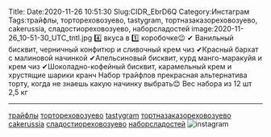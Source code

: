 Title:
Date:2020-11-26 10:51:30
Slug:CIDR_EbrD6Q
Category:Инстаграм
Tags:трайфлы, тортореховозуево, tastygram, тортназаказореховозуево, cakerussia, сладостиореховозуево, наборсладостей
image:2020-11-26_10-51-30_UTC_tntl.jpg
4️⃣ вкуса в 1️⃣ коробочке😉
✔ Ванильный бисквит, черничный конфитюр и сливочный крем чиз 
✔Красный бархат с малиновой начинкой 
✔Апельсиновый бисквит,  курд манго-маракуйя и крем чиз
✔Шоколадно-кофейный бисквит, карамельный крем и хрустящие шарики кранч 
Набор трайфлов прекрасная альтернатива торту, когда не знаешь какую начинку выбрать😊
Вес набора из 12 шт 2,5 кг
__________________________
[трайфлы]({tag}трайфлы) [тортореховозуево]({tag}тортореховозуево) [tastygram]({tag}tastygram) [тортназаказореховозуево]({tag}тортназаказореховозуево) [cakerussia]({tag}cakerussia) [сладостиореховозуево]({tag}сладостиореховозуево) 
[наборсладостей]({tag}наборсладостей)
![instagram]({attach}images/2020-11-26_10-51-30_UTC.jpg)
